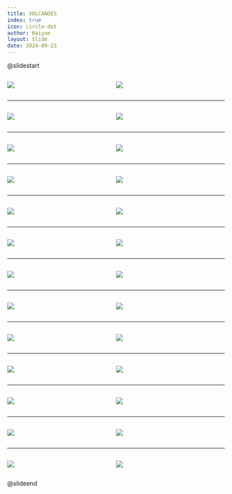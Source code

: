 ```yaml
---
title: VOLCANOES
index: true
icon: circle-dot
author: Haiyue
layout: Slide
date: 2024-09-23
---
```

 
@slidestart

<div style="display:flex">
<div style="flex:1">

![](https://raw.githubusercontent.com/yclord/reading/refs/heads/master/english/Level-V/VOLCANOES/001.webp)
</div>
<div style="flex:1">

![](https://raw.githubusercontent.com/yclord/reading/refs/heads/master/english/Level-V/VOLCANOES/002.webp)
</div>
</div>

---

<div style="display:flex">
<div style="flex:1">

![](https://raw.githubusercontent.com/yclord/reading/refs/heads/master/english/Level-V/VOLCANOES/003.webp)
</div>
<div style="flex:1">

![](https://raw.githubusercontent.com/yclord/reading/refs/heads/master/english/Level-V/VOLCANOES/004.webp)
</div>
</div>

---

<div style="display:flex">
<div style="flex:1">

![](https://raw.githubusercontent.com/yclord/reading/refs/heads/master/english/Level-V/VOLCANOES/005.webp)
</div>
<div style="flex:1">

![](https://raw.githubusercontent.com/yclord/reading/refs/heads/master/english/Level-V/VOLCANOES/006.webp)
</div>
</div>

---

<div style="display:flex">
<div style="flex:1">

![](https://raw.githubusercontent.com/yclord/reading/refs/heads/master/english/Level-V/VOLCANOES/007.webp)
</div>
<div style="flex:1">

![](https://raw.githubusercontent.com/yclord/reading/refs/heads/master/english/Level-V/VOLCANOES/008.webp)
</div>
</div>

---

<div style="display:flex">
<div style="flex:1">

![](https://raw.githubusercontent.com/yclord/reading/refs/heads/master/english/Level-V/VOLCANOES/009.webp)
</div>
<div style="flex:1">

![](https://raw.githubusercontent.com/yclord/reading/refs/heads/master/english/Level-V/VOLCANOES/010.webp)
</div>
</div>

---

<div style="display:flex">
<div style="flex:1">

![](https://raw.githubusercontent.com/yclord/reading/refs/heads/master/english/Level-V/VOLCANOES/011.webp)
</div>
<div style="flex:1">

![](https://raw.githubusercontent.com/yclord/reading/refs/heads/master/english/Level-V/VOLCANOES/012.webp)
</div>
</div>

---

<div style="display:flex">
<div style="flex:1">

![](https://raw.githubusercontent.com/yclord/reading/refs/heads/master/english/Level-V/VOLCANOES/013.webp)
</div>
<div style="flex:1">

![](https://raw.githubusercontent.com/yclord/reading/refs/heads/master/english/Level-V/VOLCANOES/014.webp)
</div>
</div>

---

<div style="display:flex">
<div style="flex:1">

![](https://raw.githubusercontent.com/yclord/reading/refs/heads/master/english/Level-V/VOLCANOES/015.webp)
</div>
<div style="flex:1">

![](https://raw.githubusercontent.com/yclord/reading/refs/heads/master/english/Level-V/VOLCANOES/016.webp)
</div>
</div>

---

<div style="display:flex">
<div style="flex:1">

![](https://raw.githubusercontent.com/yclord/reading/refs/heads/master/english/Level-V/VOLCANOES/017.webp)
</div>
<div style="flex:1">

![](https://raw.githubusercontent.com/yclord/reading/refs/heads/master/english/Level-V/VOLCANOES/018.webp)
</div>
</div>

---

<div style="display:flex">
<div style="flex:1">

![](https://raw.githubusercontent.com/yclord/reading/refs/heads/master/english/Level-V/VOLCANOES/019.webp)
</div>
<div style="flex:1">

![](https://raw.githubusercontent.com/yclord/reading/refs/heads/master/english/Level-V/VOLCANOES/020.webp)
</div>
</div>

---

<div style="display:flex">
<div style="flex:1">

![](https://raw.githubusercontent.com/yclord/reading/refs/heads/master/english/Level-V/VOLCANOES/021.webp)
</div>
<div style="flex:1">

![](https://raw.githubusercontent.com/yclord/reading/refs/heads/master/english/Level-V/VOLCANOES/022.webp)
</div>
</div>

---

<div style="display:flex">
<div style="flex:1">

![](https://raw.githubusercontent.com/yclord/reading/refs/heads/master/english/Level-V/VOLCANOES/023.webp)
</div>
<div style="flex:1">

![](https://raw.githubusercontent.com/yclord/reading/refs/heads/master/english/Level-V/VOLCANOES/024.webp)
</div>
</div>

---

<div style="display:flex">
<div style="flex:1">

![](https://raw.githubusercontent.com/yclord/reading/refs/heads/master/english/Level-V/VOLCANOES/025.webp)
</div>
<div style="flex:1">

![](https://raw.githubusercontent.com/yclord/reading/refs/heads/master/english/Level-V/VOLCANOES/026.webp)
</div>
</div>

@slideend